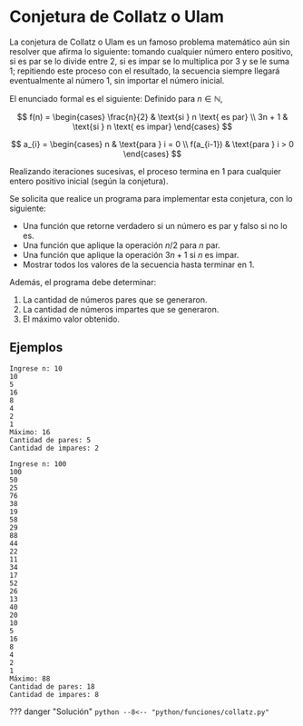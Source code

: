 # Conjetura de Collatz o Ulam

La conjetura de Collatz o Ulam es un famoso problema matemático aún sin resolver que afirma lo siguiente: tomando cualquier número entero positivo, si es par se lo divide entre 2, si es impar se lo multiplica por 3 y se le suma 1; repitiendo este proceso con el resultado, la secuencia siempre llegará eventualmente al número 1, sin importar el número inicial.

El enunciado formal es el siguiente: Definido para $n\in\mathbb{N}$,

$$
f(n) =
\begin{cases}
\frac{n}{2} & \text{si } n \text{ es par} \\
3n + 1 & \text{si } n \text{ es impar}
\end{cases}
$$

$$
a_{i} =
\begin{cases}
n & \text{para } i = 0 \\
f(a_{i-1}) & \text{para } i > 0
\end{cases}
$$
 
Realizando iteraciones sucesivas, el proceso termina en 1 para cualquier entero positivo inicial (según la conjetura).

Se solicita que realice un programa para implementar esta conjetura, con lo siguiente:

- Una función que retorne verdadero si un número es par y falso si no lo es.
- Una función que aplique la operación $n/2$ para $n$ par.
- Una función que aplique la operación $3n+1$ si $n$ es impar.
- Mostrar todos los valores de la secuencia hasta terminar en $1$.

Además, el programa debe determinar:

1. La cantidad de números pares que se generaron.
2. La cantidad de números impartes que se generaron.
3. El máximo valor obtenido.

## Ejemplos
```
Ingrese n: 10
10
5
16
8
4
2
1
Máximo: 16
Cantidad de pares: 5
Cantidad de impares: 2
```

```
Ingrese n: 100
100
50
25
76
38
19
58
29
88
44
22
11
34
17
52
26
13
40
20
10
5
16
8
4
2
1
Máximo: 88
Cantidad de pares: 18
Cantidad de impares: 8
```

??? danger "Solución"
    ```python
    --8<-- "python/funciones/collatz.py"
    ```